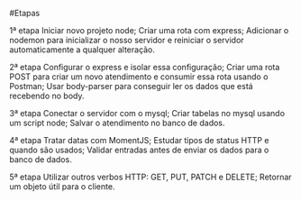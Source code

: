 #Etapas

1ª etapa
Iniciar novo projeto node;
Criar uma rota com express;
Adicionar o nodemon para inicializar o nosso servidor e reiniciar o servidor automaticamente a qualquer alteração.

2ª etapa
Configurar o express e isolar essa configuração;
Criar uma rota POST para criar um novo atendimento e consumir essa rota usando o Postman;
Usar body-parser para conseguir ler os dados que está recebendo no body.

3ª etapa
Conectar o servidor com o mysql;
Criar tabelas no mysql usando um script node;
Salvar o atendimento no banco de dados.

4ª etapa
Tratar datas com MomentJS;
Estudar tipos de status HTTP e quando são usados;
Validar entradas antes de enviar os dados para o banco de dados.

5ª etapa
Utilizar outros verbos HTTP: GET, PUT, PATCH e DELETE;
Retornar um objeto útil para o cliente.